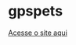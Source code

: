 # gpspets

<a href="https://github.com/luararamos/gpspets/blob/master/index.html" >Acesse o site aqui</a>
